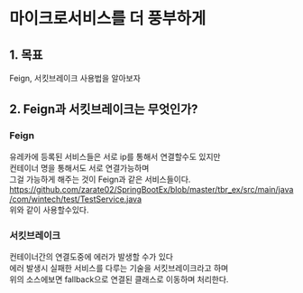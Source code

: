 # 마이크로서비스를 더 풍부하게

## 1. 목표

Feign, 서킷브레이크 사용법을 알아보자<br>

## 2. Feign과 서킷브레이크는 무엇인가?<br>

### Feign

유레카에 등록된 서비스들은 서로 ip를 통해서 연결할수도 있지만<br>
컨테이너 명을 통해서도 서로 연결가능하며<br>
그걸 가능하게 해주는 것이 Feign과 같은 서비스들이다.<br>
https://github.com/zarate02/SpringBootEx/blob/master/tbr_ex/src/main/java/com/wintech/test/TestService.java<br>
위와 같이 사용할수있다.<br>

### 서킷브레이크

컨테이너간의 연결도중에 에러가 발생할 수가 있다<br>
에러 발생시 실패한 서비스를 다루는 기술을 서킷브레이크라고 하며<br>
위의 소스에보면 fallback으로 연결된 클래스로 이동하며 처리한다.<br>